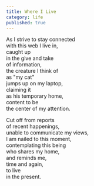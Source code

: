 ```yaml
---
title: Where I Live
category: life
published: true
---
```


As I strive to stay connected  
with this web I live in,  
caught up  
in the give and take  
of information,  
the creature I think of  
as "my cat"  
jumps up on my laptop,  
claiming it  
as his temporary home,  
content to be  
the center of my attention.  
  
Cut off from reports  
of recent happenings,  
unable to communicate my views,  
I am nailed to this moment,  
contemplating this being   
who shares my home,  
and reminds me,   
time and again,  
to live  
in the present.
